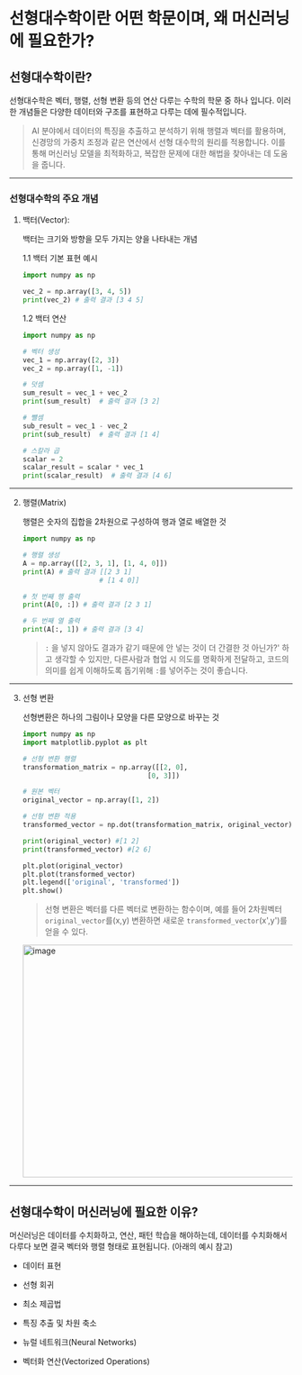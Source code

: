 # 선형대수학이란 어떤 학문이며, 왜 머신러닝에 필요한가?

## 선형대수학이란?
선형대수학은 벡터, 행렬, 선형 변환 등의 연산 다루는 수학의 학문 중 하나 입니다. 이러한 개념들은 다양한 데이터와 구조를 표현하고 다루는 데에 필수적입니다.
> AI 분야에서 데이터의 특징을 추출하고 분석하기 위해 행렬과 벡터를 활용하며, 신경망의 가중치 조정과 같은 연산에서 선형 대수학의 원리를 적용합니다. 이를 통해 머신러닝 모델을 최적화하고, 복잡한 문제에 대한 해법을 찾아내는 데 도움을 줍니다.
---
### 선형대수학의 주요 개념

1. 백터(Vector):

   백터는 크기와 방향을 모두 가지는 양을 나타내는 개념

   1.1 백터 기본 표현 예시
   ```python
   import numpy as np

   vec_2 = np.array([3, 4, 5])
   print(vec_2) # 출력 결과 [3 4 5]
   ```

   1.2 백터 연산

   ```python
   import numpy as np

   # 벡터 생성
   vec_1 = np.array([2, 3])
   vec_2 = np.array([1, -1])

   # 덧셈
   sum_result = vec_1 + vec_2
   print(sum_result)  # 출력 결과 [3 2]

   # 뺄셈
   sub_result = vec_1 - vec_2
   print(sub_result)  # 출력 결과 [1 4]

   # 스칼라 곱
   scalar = 2
   scalar_result = scalar * vec_1
   print(scalar_result)  # 출력 결과 [4 6]
   ```
---
2. 행렬(Matrix)

   행렬은 숫자의 집합을 2차원으로 구성하여 행과 열로 배열한 것

   ```python
   import numpy as np

   # 행렬 생성
   A = np.array([[2, 3, 1], [1, 4, 0]])
   print(A) # 출력 결과 [[2 3 1]
                      # [1 4 0]]

   # 첫 번째 행 출력
   print(A[0, :]) # 출력 결과 [2 3 1]

   # 두 번째 열 출력
   print(A[:, 1]) # 출력 결과 [3 4]
   ```
   > `:` 을 넣지 않아도 결과가 같기 때문에 안 넣는 것이 더 간결한 것 아닌가?' 하고 생각할 수 있지만, 다른사람과 협업 시 의도를 명확하게 전달하고, 코드의 의미를 쉽게 이해하도록 돕기위해 `:`를 넣어주는 것이 좋습니다.
---
3. 선형 변환
   
   선형변환은 하나의 그림이나 모양을 다른 모양으로 바꾸는 것

   ```python
   import numpy as np
   import matplotlib.pyplot as plt

   # 선형 변환 행렬
   transformation_matrix = np.array([[2, 0],
                                  [0, 3]])

   # 원본 벡터
   original_vector = np.array([1, 2])

   # 선형 변환 적용
   transformed_vector = np.dot(transformation_matrix, original_vector)

   print(original_vector) #[1 2]
   print(transformed_vector) #[2 6]

   plt.plot(original_vector)
   plt.plot(transformed_vector)
   plt.legend(['original', 'transformed'])
   plt.show()
   ```
   > 선형 변환은 벡터를 다른 벡터로 변환하는 함수이며, 예를 들어 2차원벡터`original_vector`를(x,y) 변환하면 새로운 `transformed_vector`(x',y')를 얻을 수 있다.
   <img width="534" height="413" alt="image" src="https://github.com/user-attachments/assets/043c420a-16da-406e-afd3-0119b3008ba6" />

---

## 선형대수학이 머신러닝에 필요한 이유?
   머신러닝은 데이터를 수치화하고, 연산, 패턴 학습을 해야하는데, 데이터를 수치화해서 다루다 보면 결국 벡터와 행렬 형태로 표현됩니다. (아래의 예시 참고)

   
- 데이터 표현
- 선형 회귀   
- 최소 제곱법
- 특징 추출 및 차원 축소
- 뉴럴 네트워크(Neural Networks)


- 벡터화 연산(Vectorized Operations)
   

   


